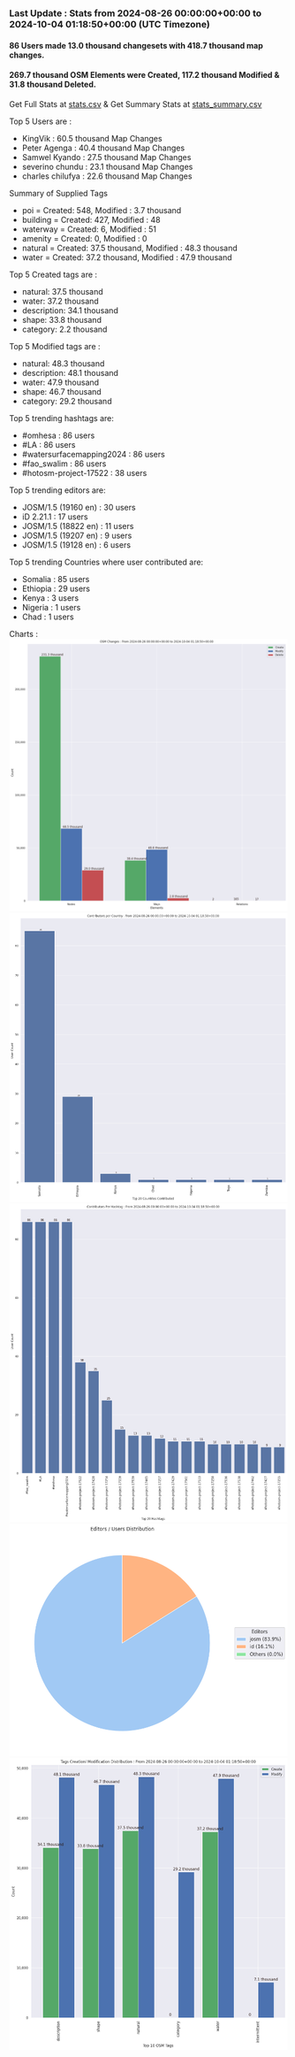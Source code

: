 ### Last Update : Stats from 2024-08-26 00:00:00+00:00 to 2024-10-04 01:18:50+00:00 (UTC Timezone)

#### 86 Users made 13.0 thousand changesets with 418.7 thousand map changes.
#### 269.7 thousand OSM Elements were Created, 117.2 thousand Modified & 31.8 thousand Deleted.
Get Full Stats at [stats.csv](/stats/watersurfacemapping/Daily/stats.csv)
 & Get Summary Stats at [stats_summary.csv](/stats/watersurfacemapping/Daily/stats_summary.csv)

Top 5 Users are : 
- KingVik : 60.5 thousand Map Changes
- Peter Agenga : 40.4 thousand Map Changes
- Samwel Kyando : 27.5 thousand Map Changes
- severino chundu : 23.1 thousand Map Changes
- charles chilufya : 22.6 thousand Map Changes

Summary of Supplied Tags
- poi = Created: 548, Modified : 3.7 thousand
- building = Created: 427, Modified : 48
- waterway = Created: 6, Modified : 51
- amenity = Created: 0, Modified : 0
- natural = Created: 37.5 thousand, Modified : 48.3 thousand
- water = Created: 37.2 thousand, Modified : 47.9 thousand


Top 5 Created tags are :
- natural: 37.5 thousand
- water: 37.2 thousand
- description: 34.1 thousand
- shape: 33.8 thousand
- category: 2.2 thousand


Top 5 Modified tags are :
- natural: 48.3 thousand
- description: 48.1 thousand
- water: 47.9 thousand
- shape: 46.7 thousand
- category: 29.2 thousand


Top 5 trending hashtags are:
- #omhesa : 86 users
- #LA : 86 users
- #watersurfacemapping2024 : 86 users
- #fao_swalim : 86 users
- #hotosm-project-17522 : 38 users


Top 5 trending editors are:
- JOSM/1.5 (19160 en) : 30 users
- iD 2.21.1 : 17 users
- JOSM/1.5 (18822 en) : 11 users
- JOSM/1.5 (19207 en) : 9 users
- JOSM/1.5 (19128 en) : 6 users


Top 5 trending Countries where user contributed are:
- Somalia : 85 users
- Ethiopia : 29 users
- Kenya : 3 users
- Nigeria : 1 users
- Chad : 1 users


 Charts : 
![Alt text](./stats_osm_changes.png) 
![Alt text](./stats_users_per_country.png) 
![Alt text](./stats_users_per_hashtag.png) 
![Alt text](./stats_editors_pie_chart.png) 
![Alt text](./stats_tags.png) 
